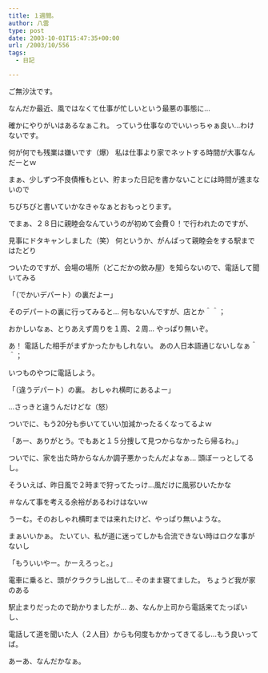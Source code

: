 ```yaml
---
title: １週間。
author: 八雲
type: post
date: 2003-10-01T15:47:35+00:00
url: /2003/10/556
tags:
  - 日記

---
```

ご無沙汰です。

なんだか最近、風ではなくて仕事が忙しいという最悪の事態に…
  
確かにやりがいはあるなぁこれ。 っていう仕事なのでいいっちゃぁ良い…わけないです。
  
何が何でも残業は嫌いです（爆） 私は仕事より家でネットする時間が大事なんだーとｗ

まぁ、少しずつ不良債権もとい、貯まった日記を書かないことには時間が進まないので
  
ちびちびと書いていかなきゃなぁとおもっとります。

でまぁ、２８日に親睦会なんていうのが初めて会費０！で行われたのですが、
  
見事にドタキャンしました（笑） 何というか、がんばって親睦会をする駅まではたどり
  
ついたのですが、会場の場所（どこだかの飲み屋）を知らないので、電話して聞いてみる
  
「（でかいデパート）の裏だよー」
  
そのデパートの裏に行ってみると… 何もないんですが、店とか＾＾；
  
おかしいなぁ、とりあえず周りを１周、２周… やっぱり無いぞ。
  
あ！ 電話した相手がまずかったかもしれない。 あの人日本語通じないしなぁ＾＾；
  
いつものやつに電話しよう。
  
「（違うデパート）の裏。 おしゃれ横町にあるよー」
  
…さっきと違うんだけどな（怒）
  
ついでに、もう20分も歩いてていい加減かったるくなってるよｗ
  
「あー、ありがとう。でもあと１５分捜して見つからなかったら帰るわ。」
  
ついでに、家を出た時からなんか調子悪かったんだよなぁ… 頭ぼーっとしてるし。
  
そういえば、昨日風で２時まで狩ってたっけ…風だけに風邪ひいたかな
  
＃なんて事を考える余裕があるわけはないｗ
  
うーむ。そのおしゃれ横町までは来れたけど、やっぱり無いような。
  
まぁいいかぁ。 たいてい、私が道に迷ってしかも合流できない時はロクな事がないし
  
「もういいやー。かーえろっと。」

電車に乗ると、頭がクラクラし出して… そのまま寝てました。 ちょうど我が家のある
  
駅止まりだったので助かりましたが… あ、なんか上司から電話来てたっぽいし、
  
電話して道を聞いた人（２人目）からも何度もかかってきてるし…もう良いってば。
  
あーあ、なんだかなぁ。
